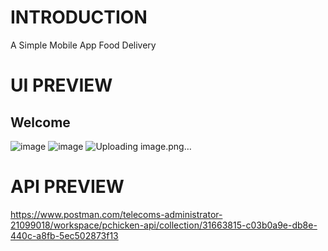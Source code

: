 # INTRODUCTION 
A Simple Mobile App Food Delivery
# UI PREVIEW
## Welcome
![image](https://github.com/h04nd1nh/Mobile-App-Food-Delivery/assets/77616433/02bf6ee0-9b4f-4d03-bce1-1717929ddfe1)
![image](https://github.com/h04nd1nh/Mobile-App-Food-Delivery/assets/77616433/7e933e3c-bca0-4e51-861a-10bbd010c073)
![Uploading image.png…]()


# API PREVIEW 
https://www.postman.com/telecoms-administrator-21099018/workspace/pchicken-api/collection/31663815-c03b0a9e-db8e-440c-a8fb-5ec502873f13
